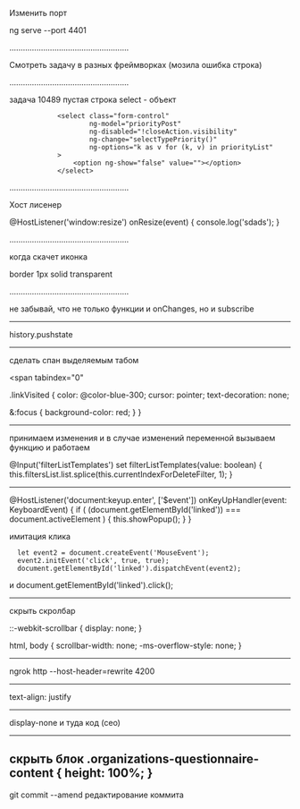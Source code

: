 Изменить порт

ng serve --port 4401

.....................................................

Смотреть задачу в разных фреймворках (мозила ошибка строка)

.....................................................


задача 10489 пустая строка select - объект

                <select class="form-control"
                        ng-model="priorityPost"
                        ng-disabled="!closeAction.visibility"
                        ng-change="selectTypePriority()"
                        ng-options="k as v for (k, v) in priorityList"
                >
                    <option ng-show="false" value=""></option>
                </select>

.....................................................

Хост лисенер

  @HostListener('window:resize') onResize(event) {
    console.log('sdads');
  }


.....................................................

когда скачет иконка

border 1px solid transparent


.....................................................

не забывай, что не только функции и onChanges, но и subscribe

----------------------------------------------------------
history.pushstate

----------------------------------------------------------

сделать спан выделяемым табом

<span tabindex="0"

.linkVisited {
  color: @color-blue-300;
  cursor: pointer;
  text-decoration: none;

  &:focus {
    background-color: red;
  }
}

----------------------------------------------------------

принимаем изменения и в случае изменений переменной вызываем функцию и работаем

  @Input('filterListTemplates')
  set filterListTemplates(value: boolean) {
    this.filtersList.list.splice(this.currentIndexForDeleteFilter, 1);
  }


---------------------------------------------------

  @HostListener('document:keyup.enter', ['$event']) onKeyUpHandler(event: KeyboardEvent) {
    if ( (document.getElementById('linked')) === document.activeElement ) {
      this.showPopup();
    }
  }


имитация клика

      let event2 = document.createEvent('MouseEvent');
      event2.initEvent('click', true, true);
      document.getElementById('linked').dispatchEvent(event2);

и document.getElementById('linked').click();


------------------------------------------------------------------

скрыть скролбар


::-webkit-scrollbar {
  display: none;
}

html, body {
  scrollbar-width: none;
  -ms-overflow-style: none;
}

--------------------------------------------------------------------

ngrok http --host-header=rewrite 4200


--------------------------------------------------------------------

text-align: justify

--------------------------------------------------------------------

display-none 
и туда код (сео)

--------------------------------------------------------------------
скрыть блок
.organizations-questionnaire-content {
    height: 100%;
}
-------------------------------------------------------------------
git commit --amend
редактирование коммита
